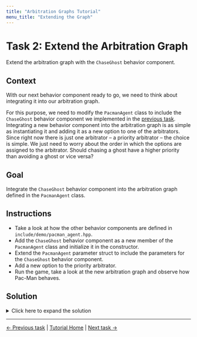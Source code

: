 ```yaml
---
title: "Arbitration Graphs Tutorial"
menu_title: "Extending the Graph"
---
```


# Task 2: Extend the Arbitration Graph

Extend the arbitration graph with the `ChaseGhost` behavior component.

## Context

With our next behavior component ready to go, we need to think about integrating it into our arbitration graph.

For this purpose, we need to modify the `PacmanAgent` class to include the `ChaseGhost` behavior component we implemented in the [previous task](1_implement_behavior_component.md).
Integrating a new behavior component into the arbitration graph is as simple as instantiating it and adding it as a new option to one of the arbitrators.
Since right now there is just one arbitrator – a priority arbitrator – the choice is simple.
We just need to worry about the order in which the options are assigned to the arbitrator.
Should chasing a ghost have a higher priority than avoiding a ghost or vice versa?

## Goal

Integrate the `ChaseGhost` behavior component into the arbitration graph defined in the `PacmanAgent` class.

## Instructions

- Take a look at how the other behavior components are defined in `include/demo/pacman_agent.hpp`.
- Add the `ChaseGhost` behavior component as a new member of the `PacmanAgent` class and initialize it in the constructor.
- Extend the `PacmanAgent` parameter struct to include the parameters for the `ChaseGhost` behavior component.
- Add a new option to the priority arbitrator.
- Run the game, take a look at the new arbitration graph and observe how Pac-Man behaves.

## Solution

<details>
<summary>Click here to expand the solution</summary>

Include the header of the `ChaseGhost` behavior component in `include/demo/pacman_agent.hpp`:
```cpp
#include "chase_ghost_behavior.hpp"
```

Add the `ChaseGhost` behavior component as a new member of the `PacmanAgent` class:
```cpp
private:
    ChaseGhostBehavior::Ptr chaseGhostBehavior_;
```

Extend the `PacmanAgent` parameter struct to include the parameters for the `ChaseGhost` behavior component:
```cpp
struct Parameters {
    AvoidGhostBehavior::Parameters avoidGhostBehavior;
    // Add the parameters for the ChaseGhost behavior component
    ChaseGhostBehavior::Parameters chaseGhostBehavior;
    MoveRandomlyBehavior::Parameters moveRandomlyBehavior;
};
```

In the constructor of the `PacmanAgent` class, initialize the `ChaseGhost` behavior component and add it to the priority arbitrator.

The invocation condition of `ChaseGhost` is a subset of the `AvoidGhost` invocation condition. Therefore, it only makes sense to add `ChaseGhost` with higher priority than (i.e. before) the `AvoidGhost` behavior component:
```cpp
explicit PacmanAgent(const entt::Game& game)
        : parameters_{}, environmentModel_{std::make_shared<EnvironmentModel>(game)} {

    avoidGhostBehavior_ = std::make_shared<AvoidGhostBehavior>(environmentModel_, parameters_.avoidGhostBehavior);
    // Initialize the ChaseGhost behavior component
    chaseGhostBehavior_ = std::make_shared<ChaseGhostBehavior>(environmentModel_, parameters_.chaseGhostBehavior); 
    moveRandomlyBehavior_ = std::make_shared<MoveRandomlyBehavior>(parameters_.moveRandomlyBehavior);

    rootArbitrator_ = std::make_shared<PriorityArbitrator>("Pacman");
    // Add the ChaseGhost behavior component to the priority arbitrator (before the AvoidGhost behavior component!)
    rootArbitrator_->addOption(chaseGhostBehavior_, PriorityArbitrator::Option::Flags::INTERRUPTABLE);
    rootArbitrator_->addOption(avoidGhostBehavior_, PriorityArbitrator::Option::Flags::INTERRUPTABLE);
    rootArbitrator_->addOption(moveRandomlyBehavior_, PriorityArbitrator::Option::Flags::INTERRUPTABLE);
}
```
</details>


---
[← Previous task](1_implement_behavior_component.md)
|
[Tutorial Home](../Tutorial.md)
|
[Next task →](4_nested_arbitrators.md)
